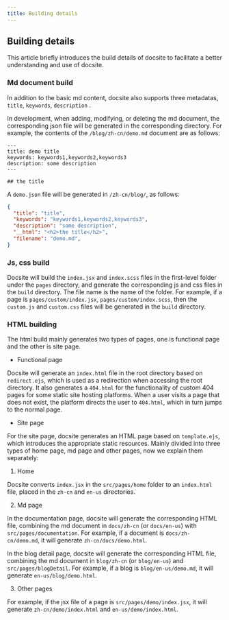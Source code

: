 ```yaml
---
title: Building details
---
```


## Building details

This article briefly introduces the build details of docsite to facilitate a better understanding and use of docsite.

### Md document build

In addition to the basic md content, docsite also supports three metadatas, `title`, `keywords`, `description` .

In development, when adding, modifying, or deleting the md document, the corresponding json file will be generated in the corresponding directory. For example, the contents of the `/blog/zh-cn/demo.md` document are as follows:

```
---
title: demo title
keywords: keywords1,keywords2,keywords3
description: some description
---

## the title
```
A `demo.json` file will be generated in `/zh-cn/blog/`, as follows:

```json
{
  "title": "title",
  "keywords": "keywords1,keywords2,keywords3",
  "description": "some description",
  "__html": "<h2>the title</h2>",
  "filename": "demo.md",
}
```

### Js, css build

Docsite will build the `index.jsx` and `index.scss` files in the first-level folder under the `pages` directory, and generate the corresponding js and css files in the `build` directory. The file name is the name of the folder. For example, if a page is `pages/custom/index.jsx`, `pages/custom/index.scss`, then the `custom.js` and `custom.css` files will be generated in the `build` directory.

### HTML building

The html build mainly generates two types of pages, one is functional page and the other is site page.

+ Functional page

Docsite will generate an `index.html` file in the root directory based on `redirect.ejs`, which is used as a redirection when accessing the root directory. It also generates a `404.html` for the functionality of custom 404 pages for some static site hosting platforms. When a user visits a page that does not exist, the platform directs the user to `404.html`, which in turn jumps to the normal page.

+ Site page

For the site page, docsite generates an HTML page based on `template.ejs`, which introduces the appropriate static resources. Mainly divided into three types of home page, md page and other pages, now we explain them separately:

1. Home

Docsite converts `index.jsx` in the `src/pages/home` folder to an `index.html` file, placed in the `zh-cn` and `en-us` directories.

2. Md page

In the documentation page, docsite will generate the corresponding HTML file, combining the md document in `docs/zh-cn` (or `docs/en-us`) with `src/pages/documentation`. For example, if a document is `docs/zh-cn/demo.md`, it will generate `zh-cn/docs/demo.html`.

In the blog detail page, docsite will  generate the corresponding HTML file, combining the md document in `blog/zh-cn` (or `blog/en-us`) and `src/pages/blogDetail`. For example, if a blog is `blog/en-us/demo.md`, it will generate `en-us/blog/demo.html`.

3. Other pages

For example, if the jsx file of a page is `src/pages/demo/index.jsx`, it will generate `zh-cn/demo/index.html` and `en-us/demo/index.html`.